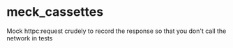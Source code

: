 meck_cassettes
==============

Mock httpc:request crudely to record the response so that you don't call the network in tests